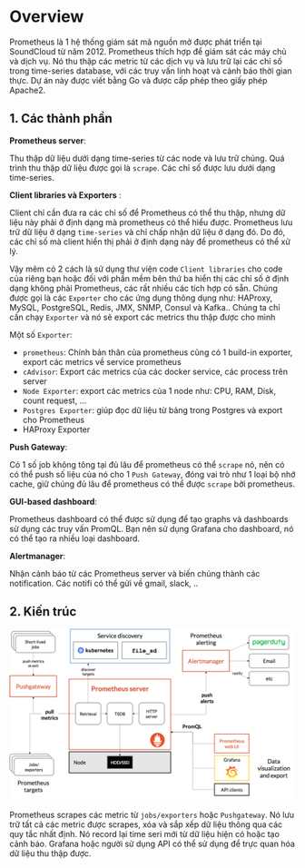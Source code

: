 # Overview

Prometheus là 1 hệ thống giám sát mã nguồn mở được phát triển tại SoundCloud từ năm 2012. Prometheus thích hợp để giám sát các máy chủ và dịch vụ.  Nó thu thập các metric từ các dịch vụ và lưu trữ lại các chỉ số trong time-series database, với các truy vấn linh hoạt và cảnh báo thời gian thực. 
Dự án này được viết bằng Go và được cấp phép theo giấy phép Apache2. 

## 1. Các thành phần

**Prometheus server**:

Thu thập dữ liệu dưới dạng time-series từ các node và lưu trữ chúng. Quá trình thu thập dữ liệu được gọi là `scrape`. Các chỉ số được lưu dưới dạng time-series.

**Client libraries và Exporters** : 

Client chỉ cần đưa ra các chỉ số để Prometheus có thể thu thập, nhưng dữ liệu này phải ở định dạng mà prometheus có thể hiểu được. Prometheus lưu trữ dữ liệu ở dạng `time-series` và chỉ chấp nhận dữ liệu ở dạng đó. Do đó, các chỉ số mà client hiển thị phải ở định dạng này để prometheus có thể xử lý. 

Vậy mêm có 2 cách là sử dụng thư viện code `Client libraries` cho code của riêng bạn hoặc đối với phần mềm bên thứ ba hiển thị các chỉ số ở định dạng không phải Prometheus, các rất nhiều các tích hợp có sẵn. Chúng được gọi là các `Exporter` cho các ứng dụng thông dụng như: HAProxy, MySQL, PostgreSQL, Redis, JMX, SNMP, Consul và Kafka.. Chúng ta chỉ cần chạy `Exporter` và nó sẽ export các metrics thu thập được cho mình 

Một số `Exporter`:
- `prometheus`: Chính bản thân của prometheus cũng có 1 build-in exporter, export các metrics về service prometheus
- `cAdvisor`: Export các metrics của các docker service, các process trên server
- `Node Exporter`: export các metrics của 1 node như: CPU, RAM, Disk, count request, ...
- `Postgres Exporter`: giúp đọc dữ liệu từ bảng trong Postgres và export cho Prometheus
- HAProxy Exporter

**Push Gateway**:

Có 1 số job không tông tại đủ lâu để prometheus có thể `scrape` nó, nên có có thể push số liệu của nó cho 1 `Push Gateway`, đóng vai trò như 1 loại bộ nhớ cache, giữ chúng đủ lâu để prometheus có thể được `scrape` bởi prometheus.

**GUI-based dashboard**:

Prometheus dashboard có thể được sử dụng để tạo graphs và dashboards sử dụng các truy vấn PromQL. Bạn nên sử dụng Grafana cho dashboard, nó có thể tạo ra nhiều loại dashboard.

**Alertmanager**:

Nhận cảnh báo từ các Prometheus server và biến chúng thành các notification. Các notifi có thể gửi về gmail, slack, ..


## 2. Kiến trúc 

![](./images/architecture.png)

Prometheus scrapes các metric từ `jobs/exporters` hoặc `Pushgateway`. Nó lưu trữ tất cả các metric được scrapes, xóa và sắp xếp dữ liệu thông qua các quy tắc nhất định. Nó record lại time seri mới từ dữ liệu hiện có hoặc tạo cảnh báo. Grafana hoặc người sử dụng API có thể sử dụng để trực quan hóa dữ liệu thu thập được. 
